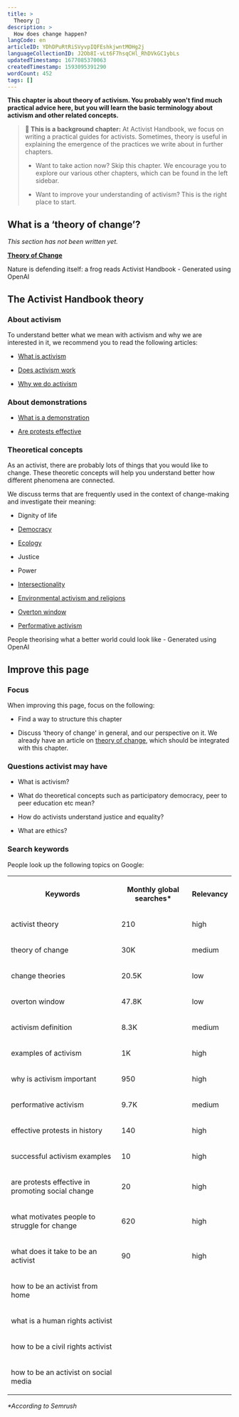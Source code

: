 ```yaml
---
title: >
  Theory 📖
description: >
  How does change happen?
langCode: en
articleID: YDhDPuRtRiSVyvpIQFEshkjwntMOHg2j
languageCollectionID: J2Ob8I-vLt6F7hsqCHl_RhDVkGC1ybLs
updatedTimestamp: 1677085370063
createdTimestamp: 1593095391290
wordCount: 452
tags: []
---
```


**This chapter is about theory of activism. You probably won't find much practical advice here, but you will learn the basic terminology about activism and other related concepts.**

> **🧠 This is a background chapter:** At Activist Handbook, we focus on writing a practical guides for activists. Sometimes, theory is useful in explaining the emergence of the practices we write about in further chapters.
> 
> -   Want to take action now? Skip this chapter. We encourage you to explore our various other chapters, which can be found in the left sidebar.
>     
> -   Want to improve your understanding of activism? This is the right place to start.
>     

## What is a ‘theory of change’?

_This section has not been written yet._

[**Theory of Change**](/theory/change)

Nature is defending itself: a frog reads Activist Handbook - Generated using OpenAI

## The Activist Handbook theory

### About activism

To understand better what we mean with activism and why we are interested in it, we recommend you to read the following articles:

-   [What is activism](/theory/what-is-activism)
    
-   [Does activism work](/theory/does-activism-work)
    
-   [Why we do activism](/theory/why-do-activism)
    

### About demonstrations

-   [What is a demonstration](/theory/demonstration)
    
-   [Are protests effective](/theory/are-protests-effective)
    

### Theoretical concepts

As an activist, there are probably lots of things that you would like to change. These theoretic concepts will help you understand better how different phenomena are connected.

We discuss terms that are frequently used in the context of change-making and investigate their meaning:

-   Dignity of life
    
-   [Democracy](/theory/democracy)
    
-   [Ecology](/theory/ecology)
    
-   Justice
    
-   Power
    
-   [Intersectionality](/theory/intersectionality)
    
-   [Environmental activism and religions](/theory/activism_and_religions)
    
-   [Overton window](/theory/overton-window)
    
-   [Performative activism](/theory/performative-activism)
    

People theorising what a better world could look like - Generated using OpenAI

## Improve this page

### Focus

When improving this page, focus on the following:

-   Find a way to structure this chapter
    
-   Discuss ‘theory of change' in general, and our perspective on it. We already have an article on [theory of change](/theory/change), which should be integrated with this chapter.
    

### Questions activist may have

-   What is activism?
    
-   What do theoretical concepts such as participatory democracy, peer to peer education etc mean?
    
-   How do activists understand justice and equality?
    
-   What are ethics?
    

### Search keywords

People look up the following topics on Google:

<table><tbody><tr><th><p>Keywords</p></th><th><p>Monthly global searches*</p></th><th><p>Relevancy</p></th></tr><tr><td><p>activist theory</p></td><td><p>210</p></td><td><p>high</p></td></tr><tr><td><p>theory of change</p></td><td><p>30K</p></td><td><p>medium</p></td></tr><tr><td><p>change theories</p></td><td><p>20.5K</p></td><td><p>low</p></td></tr><tr><td><p>overton window</p></td><td><p>47.8K</p></td><td><p>low</p></td></tr><tr><td><p>activism definition</p></td><td><p>8.3K</p></td><td><p>medium</p></td></tr><tr><td><p>examples of activism</p></td><td><p>1K</p></td><td><p>high</p></td></tr><tr><td><p>why is activism important</p></td><td><p>950</p></td><td><p>high</p></td></tr><tr><td><p>performative activism</p></td><td><p>9.7K</p></td><td><p>medium</p></td></tr><tr><td><p>effective protests in history</p></td><td><p>140</p></td><td><p>high</p></td></tr><tr><td><p>successful activism examples</p></td><td><p>10</p></td><td><p>high</p></td></tr><tr><td><p>are protests effective in promoting social change</p></td><td><p>20</p></td><td><p>high</p></td></tr><tr><td><p>what motivates people to struggle for change</p></td><td><p>620</p></td><td><p>high</p></td></tr><tr><td><p>what does it take to be an activist</p></td><td><p>90</p></td><td><p>high</p></td></tr><tr><td><p>how to be an activist from home</p></td><td><p></p></td><td><p></p></td></tr><tr><td><p>what is a human rights activist</p></td><td><p></p></td><td><p></p></td></tr><tr><td><p>how to be a civil rights activist</p></td><td><p></p></td><td><p></p></td></tr><tr><td><p>how to be an activist on social media</p></td><td><p></p></td><td><p></p></td></tr></tbody></table>

_\*According to Semrush_